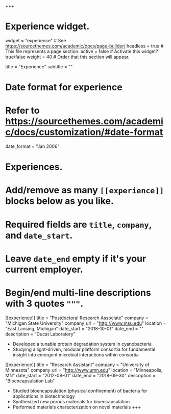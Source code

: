 +++
# Experience widget.
widget = "experience"  # See https://sourcethemes.com/academic/docs/page-builder/
headless = true  # This file represents a page section.
active = false  # Activate this widget? true/false
weight = 40  # Order that this section will appear.

title = "Experience"
subtitle = ""

# Date format for experience
#   Refer to https://sourcethemes.com/academic/docs/customization/#date-format
date_format = "Jan 2006"

# Experiences.
#   Add/remove as many `[[experience]]` blocks below as you like.
#   Required fields are `title`, `company`, and `date_start`.
#   Leave `date_end` empty if it's your current employer.
#   Begin/end multi-line descriptions with 3 quotes `"""`.


[[experience]]
  title = "Postdoctoral Research Associate"
  company = "Michigan State University"
  company_url = "http://www.msu.edu"
  location = "East Lansing, Michigan"
  date_start = "2018-10-01"
  date_end = ""
  description = "Ducat Laboratory"

  * Developed a tunable protein degradation system in cyanobacteria
  * Studying a light-driven, modular platform consortia for fundamental insight into emergent microbial interactions within consortia

[[experience]]
  title = "Research Assistant"
  company = "University of Minnesota"
  company_url = "http://www.umn.edu"
  location = "Minneapolis, MN"
  date_start = "2012-08-01"
  date_end = "2018-09-30"
  description = "Bioencapsulation Lab"

  * Studied bioencapsulation (physical confinement) of bacteria for applications in biotechnology
  * Synthesized new porous materials for bioencapsulation
  * Performed materials characterization on novel materials
+++
